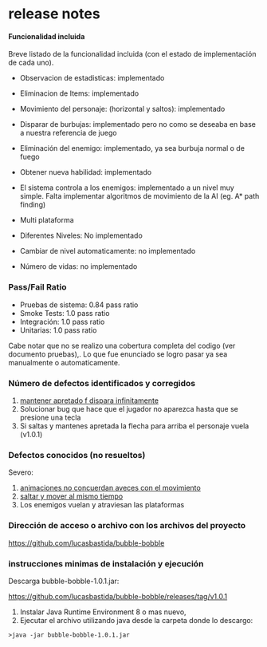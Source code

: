 # release notes

#### Funcionalidad incluida
Breve listado de la funcionalidad incluida (con el estado de implementación de cada uno).

- Observacion de estadisticas: implementado
- Eliminacion de Items: implementado
- Movimiento del personaje: (horizontal y saltos): implementado
- Disparar de burbujas: implementado pero no como se deseaba en base a nuestra referencia de juego
- Eliminación del enemigo: implementado, ya sea burbuja normal o de fuego
- Obtener nueva habilidad: implementado
- El sistema controla a los enemigos: implementado a un nivel muy simple. Falta implementar algoritmos de movimiento de la AI (eg. A* path finding)
- Multi plataforma


- Diferentes Niveles: No implementado
- Cambiar de nivel automaticamente: no implementado
- Número de vidas: no implementado
### Pass/Fail Ratio

- Pruebas de sistema: 0.84 pass ratio
- Smoke Tests: 1.0 pass ratio
- Integración: 1.0 pass ratio
- Unitarias: 1.0 pass ratio

Cabe notar que no se realizo una cobertura completa del codigo (ver documento pruebas),.
Lo que fue enunciado se logro pasar ya sea manualmente o automaticamente.

### Número de defectos identificados y corregidos

1. [mantener apretado f dispara infinitamente](https://github.com/lucasbastida/bubble-bobble/issues/19)
2. Solucionar bug que hace que el jugador no aparezca hasta que se presione una tecla
3. Si saltas y mantenes apretada la flecha para arriba el personaje vuela (v1.0.1)

### Defectos conocidos (no resueltos)

Severo:
1. [animaciones no concuerdan aveces con el movimiento](https://github.com/lucasbastida/bubble-bobble/issues/23)
2. [saltar y mover al mismo tiempo](https://github.com/lucasbastida/bubble-bobble/issues/21)
3. Los enemigos vuelan y atraviesan las plataformas


### Dirección de acceso o archivo con los archivos del proyecto 

https://github.com/lucasbastida/bubble-bobble

### instrucciones minimas de instalación y ejecución

Descarga bubble-bobble-1.0.1.jar:

https://github.com/lucasbastida/bubble-bobble/releases/tag/v1.0.1

1. Instalar Java Runtime Environment 8 o mas nuevo, 
2. Ejecutar el archivo utilizando java desde la carpeta donde lo descargo:

```shell script
>java -jar bubble-bobble-1.0.1.jar
```


